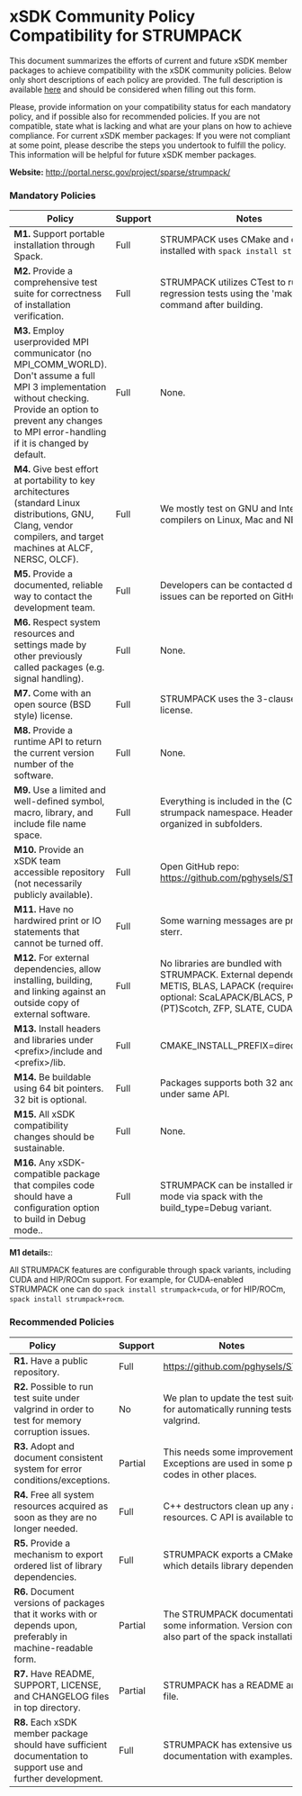 # xSDK Community Policy Compatibility for STRUMPACK

This document summarizes the efforts of current and future xSDK member packages to achieve compatibility with the xSDK community policies. Below only short descriptions of each policy are provided. The full description is available [here](https://docs.google.com/document/d/1DCx2Duijb0COESCuxwEEK1j0BPe2cTIJ-AjtJxt3290/edit#heading=h.2hp5zbf0n3o3)
and should be considered when filling out this form.

Please, provide information on your compatibility status for each mandatory policy, and if possible also for recommended policies. If you are not compatible, state what is lacking and what are your plans on how to achieve compliance. For current xSDK member packages: If you were not compliant at some point, please describe the steps you undertook to fulfill the policy. This information will be helpful for future xSDK member packages.

**Website:** http://portal.nersc.gov/project/sparse/strumpack/

### Mandatory Policies

| Policy                 |Support| Notes                   |
|------------------------|-------|-------------------------|
|**M1.** Support portable installation through Spack. |Full| STRUMPACK uses CMake and can be installed with `spack install strumpack`. |
|**M2.** Provide a comprehensive test suite for correctness of installation verification. |Full| STRUMPACK utilizes CTest to run a set of regression tests using the 'make test' command after building. |
|**M3.** Employ userprovided MPI communicator (no MPI_COMM_WORLD). Don't assume a full MPI 3 implementation without checking. Provide an option to prevent any changes to MPI error-handling if it is changed by default. |Full| None. |
|**M4.** Give best effort at portability to key architectures (standard Linux distributions, GNU, Clang, vendor compilers, and target machines at ALCF, NERSC, OLCF). |Full| We mostly test on GNU and Intel compilers on Linux, Mac and NERSC. |
|**M5.** Provide a documented, reliable way to contact the development team. |Full| Developers can be contacted directly, issues can be reported on GitHub. |
|**M6.** Respect system resources and settings made by other previously called packages (e.g. signal handling). |Full| None. |
|**M7.** Come with an open source (BSD style) license. |Full| STRUMPACK uses the 3-clause BSD license. |
|**M8.** Provide a runtime API to return the current version number of the software. |Full| None. |
|**M9.** Use a limited and well-defined symbol, macro, library, and include file name space. |Full| Everything is included in the (C++) strumpack namespace. Headers are organized in subfolders. |
|**M10.** Provide an xSDK team accessible repository (not necessarily publicly available). |Full| Open GitHub repo: https://github.com/pghysels/STRUMPACK |
|**M11.** Have no hardwired print or IO statements that cannot be turned off. |Full| Some warning messages are printed to sterr. |
|**M12.** For external dependencies, allow installing, building, and linking against an outside copy of external software. |Full| No libraries are bundled with STRUMPACK. External dependencies are METIS, BLAS, LAPACK (required), and optional: ScaLAPACK/BLACS, ParMETIS, (PT)Scotch, ZFP, SLATE, CUDA, ROCm, ... |
|**M13.** Install headers and libraries under \<prefix\>/include and \<prefix\>/lib. |Full| CMAKE_INSTALL_PREFIX=directory. |
|**M14.** Be buildable using 64 bit pointers. 32 bit is optional. |Full| Packages supports both 32 and 64 bit under same API. |
|**M15.** All xSDK compatibility changes should be sustainable. |Full| None. |
|**M16.** Any xSDK-compatible package that compiles code should have a configuration option to build in Debug mode.. |Full| STRUMPACK can be installed in debug mode via spack with the build_type=Debug variant. |

**M1 details:**:

All STRUMPACK features are configurable through spack variants, including CUDA and HIP/ROCm support. For example, for CUDA-enabled STRUMPACK one can do `spack install strumpack+cuda`, or for HIP/ROCm, `spack install strumpack+rocm`.



### Recommended Policies

| Policy                 |Support| Notes                   |
|------------------------|-------|-------------------------|
|**R1.** Have a public repository. |Full| https://github.com/pghysels/STRUMPACK. |
|**R2.** Possible to run test suite under valgrind in order to test for memory corruption issues. |No| We plan to update the test suite to allow for automatically running tests under valgrind. |
|**R3.** Adopt and document consistent system for error conditions/exceptions. |Partial| This needs some improvement. Exceptions are used in some places, error codes in other places. |
|**R4.** Free all system resources acquired as soon as they are no longer needed. |Full| C++ destructors clean up any allocated resources. C API is available too. |
|**R5.** Provide a mechanism to export ordered list of library dependencies. |Full| STRUMPACK exports a CMake config file which details library dependencies. |
|**R6.** Document versions of packages that it works with or depends upon, preferably in machine-readable form.  |Partial| The STRUMPACK documentation has some information. Version conflicts are also part of the spack installation script. |
|**R7.** Have README, SUPPORT, LICENSE, and CHANGELOG files in top directory.  |Partial| STRUMPACK has a README and LICENSE file. |
|**R8.** Each xSDK member package should have sufficient documentation to support use and further development. |Full| STRUMPACK has extensive user documentation with examples. |
